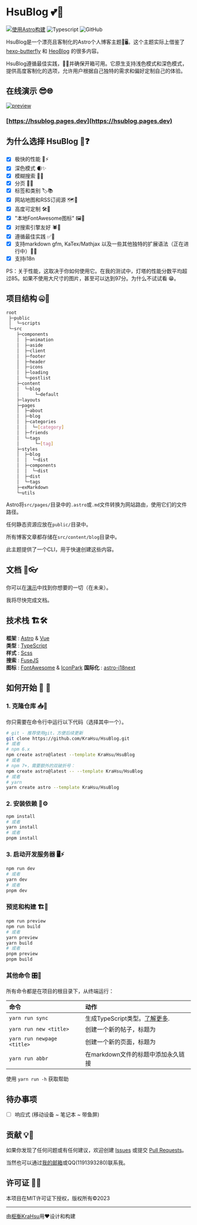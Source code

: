 # HsuBlog 💕🏡

[![使用Astro构建](https://astro.badg.es/v1/built-with-astro.svg)](https://astro.build)
![Typescript](https://img.shields.io/badge/TypeScript-007ACC?style=for-the-badge&logo=typescript&logoColor=white)
![GitHub](https://img.shields.io/github/license/satnaing/astro-paper?color=%232F3741&style=for-the-badge)

HsuBlog是一个漂亮且客制化的Astro个人博客主题🌟🖥️。这个主题实际上借鉴了 [hexo-butterfly](https://github.com/jerryc127/hexo-theme-butterfly) 和 [HeoBlog](https://blog.zhheo.com/update/) 的很多内容。

HsuBlog遵循最佳实践，📜✅并确保开箱可用。它原生支持浅色模式和深色模式，提供高度客制化的选项，允许用户根据自己独特的需求和偏好定制自己的体验。

## 在线演示 😎🌐

[![preview](https://hsublog.pages.dev/preview.png)](https://hsublog.pages.dev)
### [https://hsublog.pages.dev](https://hsublog.pages.dev)

## 为什么选择 HsuBlog 🤪❓

- [x] 极快的性能 🚀⚡
- [x] 深色模式 🌒✨
- [x] 模糊搜索 🔎💡
- [x] 分页 📄📌
- [x] 标签和类别 🏷️📚
- [x] 网站地图和RSS订阅源 🗺️🔔
- [x] 高度可定制 🛠️🎨
- [x] "本地FontAwesome图标" 🖼️💎
- [x] 对搜索引擎友好 🕷️🔗
- [x] 遵循最佳实践 ✅🥇
- [x] 支持markdown gfm, KaTex/Mathjax 以及一些其他独特的扩展语法（正在进行中）📝🔧
- [x] 支持i18n

PS：关于性能，这取决于你如何使用它。在我的测试中，灯塔的性能分数平均超过85。如果不使用大尺寸的图片，甚至可以达到97分。为什么不试试看 😁。

## 项目结构 🤐📂

```bash
root
 ├─public
 │  └─scripts
 └─src
    ├─components
    │  ├─animation
    │  ├─aside
    │  ├─client
    │  ├─footer
    │  ├─header
    │  ├─icons
    │  ├─loading
    │  └─postlist
    ├─content
    │  └─blog
    │      └─default
    ├─layouts
    ├─pages
    │  ├─about
    │  ├─blog
    │  ├─categories
    │  │  └─[category]
    │  ├─friends
    │  └─tags
    │      └─[tag]
    ├─styles
    │  ├─blog
    │  │  └─dist
    │  ├─components
    │  │  └─dist
    │  ├─dist
    │  └─tags
    ├─exMarkdown
    └─utils
```

Astro将`src/pages/`目录中的`.astro`或`.md`文件转换为网站路由，使用它们的文件路径。

任何静态资源应放在`public/`目录中。

所有博客文章都存储在`src/content/blog`目录中。

此主题提供了一个CLI，用于快速创建这些内容。

## 文档 📄👓

你可以在[演示](https://demo.krahsu.top)中找到你想要的一切（在未来）。

我将尽快完成文档。

## 技术栈 🏗️🛠️

**框架** : [Astro](https://astro.build/) & [Vue](https://vuejs.org/)  
**类型** : [TypeScript](https://www.typescriptlang.org/)  
**样式** : [Scss](https://www.sass.hk/)  
**搜索** : [FuseJS](https://fusejs.io/)  
**图标** : [FontAwesome](https://fontawesome.com/) & [IconPark](https://iconpark.oceanengine.com/home)
**国际化** : [astro-i18next](https://github.com/yassinedoghri/astro-i18next)

## 如何开始 🚀 🏁

### 1. 克隆仓库 📥📝

你只需要在命令行中运行以下代码（选择其中一个）。

```bash
# git - 推荐使用git，方便后续更新
git clone https://github.com/KraHsu/HsuBlog.git
# 或者 
# npm 6.x
npm create astro@latest --template KraHsu/HsuBlog
# 或者 
# npm 7+，需要额外的双破折号：
npm create astro@latest -- --template KraHsu/HsuBlog
# 或者 
# yarn
yarn create astro --template KraHsu/HsuBlog
```

### 2. 安装依赖 🧰⚙️

```bash
npm install
# 或者
yarn install
# 或者 
pnpm install
```

### 3. 启动开发服务器 🖥️⚡

```bash
npm run dev
# 或者
yarn dev
# 或者
pnpm dev
```

### 预览和构建 🏗️👀

```bash
npm run preview
npm run build
# 或者
yarn preview
yarn build
# 或者
pnpm preview
pnpm build
```

### 其他命令 🎛️🔧

所有命令都是在项目的根目录下，从终端运行：

| 命令                       | 动作                                                                                             |
| :------------------------- | :----------------------------------------------------------------------------------------------- |
| `yarn run sync`            | 生成TypeScript类型。[了解更多](https://docs.astro.build/en/reference/cli-reference/#astro-sync). |
| `yarn run new <title>`     | 创建一个新的帖子，标题为                                                                         |
| `yarn run newpage <title>` | 创建一个新的页面，标题为                                                                         |
| `yarn run abbr`            | 在markdown文件的标题中添加永久链接                                                               |

使用 `yarn run -h` 获取帮助

## 待办事项

- [ ] 响应式 (移动设备 ~ 笔记本 ~ 带鱼屏)

## 贡献 💡💬

如果你发现了任何问题或有任何建议，欢迎创建 [Issues](https://github.com/KraHsu/HsuBlog/issues) 或提交 [Pull Requests](https://github.com/KraHsu/HsuBlog/pulls)。

当然也可以通过[我的邮箱](mailto:charles040318@gmail.com)或QQ(1191393280)联系我。

## 许可证 📃🔏

本项目在MIT许可证下授权，版权所有©2023

---

由[枢衡KraHsu](https://blog.krahsu.top)用❤设计和构建
